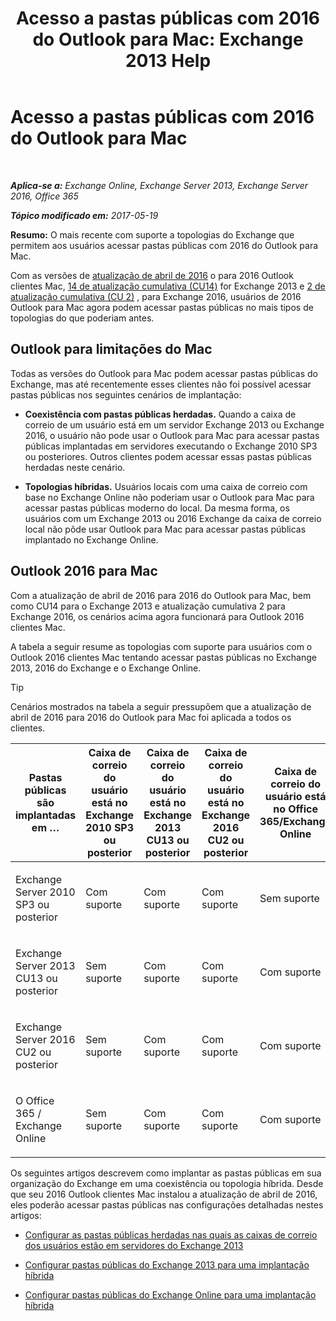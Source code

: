 ﻿---
title: 'Acesso a pastas públicas com 2016 do Outlook para Mac: Exchange 2013 Help'
TOCTitle: Acesso a pastas públicas com 2016 do Outlook para Mac
ms:assetid: bc9b8226-bd8b-4edc-882b-4f19cfe118eb
ms:mtpsurl: https://technet.microsoft.com/pt-br/library/Mt788631(v=EXCHG.150)
ms:contentKeyID: 74115364
ms.date: 05/22/2018
mtps_version: v=EXCHG.150
ms.translationtype: MT
---

# Acesso a pastas públicas com 2016 do Outlook para Mac

 

_**Aplica-se a:** Exchange Online, Exchange Server 2013, Exchange Server 2016, Office 365_

_**Tópico modificado em:** 2017-05-19_

**Resumo:**  O mais recente com suporte a topologias do Exchange que permitem aos usuários acessar pastas públicas com 2016 do Outlook para Mac.

Com as versões de [atualização de abril de 2016](https://go.microsoft.com/fwlink/?linkid=829202) o para 2016 Outlook clientes Mac, [14 de atualização cumulativa (CU14)](https://go.microsoft.com/fwlink/p/?linkid=849432) for Exchange 2013 e [2 de atualização cumulativa (CU 2)](https://go.microsoft.com/fwlink/p/?linkid=849793) , para Exchange 2016, usuários de 2016 Outlook para Mac agora podem acessar pastas públicas no mais tipos de topologias do que poderiam antes.

## Outlook para limitações do Mac

Todas as versões do Outlook para Mac podem acessar pastas públicas do Exchange, mas até recentemente esses clientes não foi possível acessar pastas públicas nos seguintes cenários de implantação:

  - **Coexistência com pastas públicas herdadas.** Quando a caixa de correio de um usuário está em um servidor Exchange 2013 ou Exchange 2016, o usuário não pode usar o Outlook para Mac para acessar pastas públicas implantadas em servidores executando o Exchange 2010 SP3 ou posteriores. Outros clientes podem acessar essas pastas públicas herdadas neste cenário.

  - **Topologias híbridas.** Usuários locais com uma caixa de correio com base no Exchange Online não poderiam usar o Outlook para Mac para acessar pastas públicas moderno do local. Da mesma forma, os usuários com um Exchange 2013 ou 2016 Exchange da caixa de correio local não pôde usar Outlook para Mac para acessar pastas públicas implantado no Exchange Online.

## Outlook 2016 para Mac

Com a atualização de abril de 2016 para 2016 do Outlook para Mac, bem como CU14 para o Exchange 2013 e atualização cumulativa 2 para Exchange 2016, os cenários acima agora funcionará para Outlook 2016 clientes Mac.

A tabela a seguir resume as topologias com suporte para usuários com o Outlook 2016 clientes Mac tentando acessar pastas públicas no Exchange 2013, 2016 do Exchange e o Exchange Online.


> [!TIP]
> Cenários mostrados na tabela a seguir pressupõem que a atualização de abril de 2016 para 2016 do Outlook para Mac foi aplicada a todos os clientes.




<table>
<colgroup>
<col style="width: 20%" />
<col style="width: 20%" />
<col style="width: 20%" />
<col style="width: 20%" />
<col style="width: 20%" />
</colgroup>
<thead>
<tr class="header">
<th>Pastas públicas são implantadas em …</th>
<th>Caixa de correio do usuário está no Exchange 2010 SP3 ou posterior</th>
<th>Caixa de correio do usuário está no Exchange 2013 CU13 ou posterior</th>
<th>Caixa de correio do usuário está no Exchange 2016 CU2 ou posterior</th>
<th>Caixa de correio do usuário está no Office 365/Exchange Online</th>
</tr>
</thead>
<tbody>
<tr class="odd">
<td><p>Exchange Server 2010 SP3 ou posterior</p></td>
<td><p>Com suporte</p></td>
<td><p>Com suporte</p></td>
<td><p>Com suporte</p></td>
<td><p>Sem suporte</p></td>
</tr>
<tr class="even">
<td><p>Exchange Server 2013 CU13 ou posterior</p></td>
<td><p>Sem suporte</p></td>
<td><p>Com suporte</p></td>
<td><p>Com suporte</p></td>
<td><p>Com suporte</p></td>
</tr>
<tr class="odd">
<td><p>Exchange Server 2016 CU2 ou posterior</p></td>
<td><p>Sem suporte</p></td>
<td><p>Com suporte</p></td>
<td><p>Com suporte</p></td>
<td><p>Com suporte</p></td>
</tr>
<tr class="even">
<td><p>O Office 365 / Exchange Online</p></td>
<td><p>Sem suporte</p></td>
<td><p>Com suporte</p></td>
<td><p>Com suporte</p></td>
<td><p>Com suporte</p></td>
</tr>
</tbody>
</table>


Os seguintes artigos descrevem como implantar as pastas públicas em sua organização do Exchange em uma coexistência ou topologia híbrida. Desde que seu 2016 Outlook clientes Mac instalou a atualização de abril de 2016, eles poderão acessar pastas públicas nas configurações detalhadas nestes artigos:

  - [Configurar as pastas públicas herdadas nas quais as caixas de correio dos usuários estão em servidores do Exchange 2013](configure-legacy-public-folders-where-user-mailboxes-are-on-exchange-2013-servers-exchange-2013-help.md)

  - [Configurar pastas públicas do Exchange 2013 para uma implantação híbrida](configure-exchange-2013-public-folders-for-a-hybrid-deployment-exchange-2013-help.md)

  - [Configurar pastas públicas do Exchange Online para uma implantação híbrida](configure-exchange-online-public-folders-for-a-hybrid-deployment-exchange-2013-help.md)


